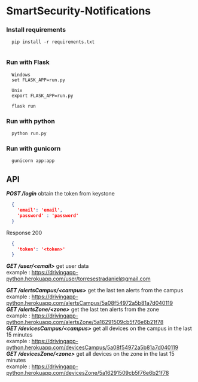 # SmartSecurity-Notifications

### Install requirements 
```
  pip install -r requirements.txt
 
```

### Run with Flask

```
  Windows
  set FLASK_APP=run.py

  Unix
  export FLASK_APP=run.py
```

```
  flask run
```

### Run with python

```
  python run.py
```

### Run with gunicorn 

```
  gunicorn app:app
```

## API

***POST /login*** obtain the token from keystone
```json
  {
    'email': 'email',
    'password' : 'password'
  }
```
Response  200

```json
  {
    'token': '<token>'
  }
```

***GET /user/&lt;email&gt;*** get user data <br>
example : https://drivingapp-python.herokuapp.com/user/torresestradaniel@gmail.com  <br> 

***GET /alertsCampus/&lt;campus&gt;*** get the last ten alerts from the campus <br> 
example : https://drivingapp-python.herokuapp.com/alertsCampus/5a08f54972a5b81a7d040119  <br> 
***GET /alertsZone/&lt;zone&gt;*** get the last ten alerts from the zone <br>
example : https://drivingapp-python.herokuapp.com/alertsZone/5a16291509cb5f76e6b21f78  <br> 
***GET /devicesCampus/&lt;campus&gt;*** get all devices on the campus in the last 15 minutes <br>
example : https://drivingapp-python.herokuapp.com/devicesCampus/5a08f54972a5b81a7d040119  <br> 
***GET /devicesZone/&lt;zone&gt;*** get all devices on the zone  in the last 15 minutes <br>
example : https://drivingapp-python.herokuapp.com/devicesZone/5a16291509cb5f76e6b21f78  <br> 
  
